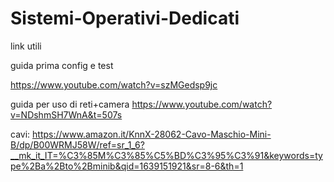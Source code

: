# Sistemi-Operativi-Dedicati

link utili

guida prima config e test

https://www.youtube.com/watch?v=szMGedsp9jc


guida per uso di reti+camera
https://www.youtube.com/watch?v=NDshmSH7WnA&t=507s

cavi:
https://www.amazon.it/KnnX-28062-Cavo-Maschio-Mini-B/dp/B00WRMJ58W/ref=sr_1_6?__mk_it_IT=%C3%85M%C3%85%C5%BD%C3%95%C3%91&keywords=type%2Ba%2Bto%2Bminib&qid=1639151921&sr=8-6&th=1
